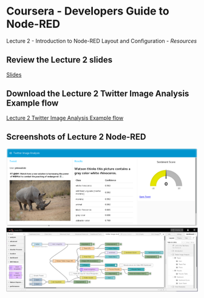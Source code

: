 # Coursera - Developers Guide to Node-RED
Lecture 2 - Introduction to Node-RED Layout and Configuration - *Resources*

## Review the Lecture 2 slides
[Slides](slides/README.md)

## Download the Lecture 2 Twitter Image Analysis Example flow
[Lecture 2 Twitter Image Analysis Example flow](flows/NRD-Layout-TwitterImageAnalysis-Example.json)

## Screenshots of Lecture 2 Node-RED
![Node-RED Layout Twitter Image Analysis Dashboard](screenshots/NRD-Layout-TwitterExample.png?raw=true "Node-RED Dashboard Twitter Example")
![Node-RED Layout Twitter Flow](screenshots/NRD-Layout-TwitterExampleFlow.png?raw=true "Node-RED Dashboard Twitter Example Flow")

